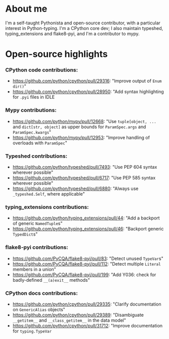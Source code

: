 # About me

I'm a self-taught Pythonista and open-source contributor, with a particular interest in Python-typing. I'm a CPython core dev; I also maintain typeshed, typing_extensions and flake8-pyi, and I'm a contributor to mypy.

# Open-source highlights

### CPython code contributions:
- https://github.com/python/cpython/pull/29316: "Improve output of `Enum` `dir()`"
- https://github.com/python/cpython/pull/28950: "Add syntax highlighting for `.pyi` files in IDLE

### Mypy contributions:
- https://github.com/python/mypy/pull/12668: "Use `tuple[object, ...` and `dict[str, object]` as upper bounds for `ParamSpec.args` and `ParamSpec.kwargs`"
- https://github.com/python/mypy/pull/12953: "Improve handling of overloads with `ParamSpec`"

### Typeshed contributions:
- https://github.com/python/typeshed/pull/7493: "Use PEP 604 syntax wherever possible"
- https://github.com/python/typeshed/pull/6717: "Use PEP 585 syntax wherever possible"
- https://github.com/python/typeshed/pull/6880: "Always use `_typeshed.Self`, where applicable"

### typing_extensions contributions:
- https://github.com/python/typing_extensions/pull/44: "Add a backport of generic `NamedTuple`s"
- https://github.com/python/typing_extensions/pull/46: "Backport generic `TypedDict`s"

### flake8-pyi contributions:
- https://github.com/PyCQA/flake8-pyi/pull/83: "Detect unused `TypeVar`s"
- https://github.com/PyCQA/flake8-pyi/pull/112: "Detect multiple `Literal` members in a union"
- https://github.com/PyCQA/flake8-pyi/pull/199: "Add Y036: check for badly-defined `__(a)exit__` methods"

### CPython docs contributions:
- https://github.com/python/cpython/pull/29335: "Clarify documentation on `GenericAlias` objects"
- https://github.com/python/cpython/pull/29389: "Disambiguate `__getitem__` and `__class_getitem__` in the data model"
- https://github.com/python/cpython/pull/31712: "Improve documentation for `typing.TypeVar`
